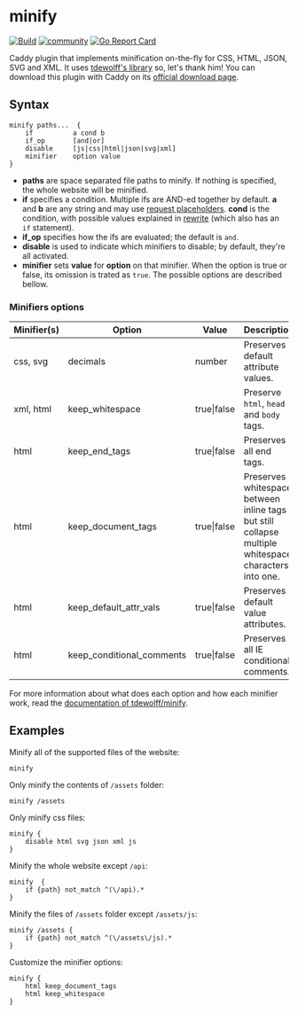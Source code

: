 # minify

[![Build](https://img.shields.io/travis/hacdias/caddy-minify.svg?style=flat-square)](https://travis-ci.org/hacdias/caddy-minify)
[![community](https://img.shields.io/badge/community-forum-ff69b4.svg?style=flat-square)](https://caddy.community)
[![Go Report Card](https://goreportcard.com/badge/github.com/hacdias/caddy-minify?style=flat-square)](https://goreportcard.com/report/hacdias/caddy-minify)

Caddy plugin that implements minification on-the-fly for CSS, HTML, JSON, SVG and XML. It uses [tdewolff's library](https://github.com/tdewolff/minify) so, let's thank him! You can download this plugin with Caddy on its [official download page](https://caddyserver.com/download).

## Syntax

```
minify paths...  {
    if          a cond b
    if_op       [and|or]
    disable     [js|css|html|json|svg|xml]
    minifier    option value
}
```

+ **paths** are space separated file paths to minify. If nothing is specified, the whole website will be minified.
+ **if** specifies a condition. Multiple ifs are AND-ed together by default. **a** and **b** are any string and may use [request placeholders](https://caddyserver.com/docs/placeholders). **cond** is the condition, with possible values explained in [rewrite](https://caddyserver.com/docs/rewrite#if) (which also has an `if` statement).
+ **if_op** specifies how the ifs are evaluated; the default is `and`.
+ **disable** is used to indicate which minifiers to disable; by default, they're all activated.
+ **minifier** sets **value** for **option** on that minifier. When the option is true or false, its omission is trated as `true`. The possible options are described bellow.

### Minifiers options

| Minifier(s)   | Option                    | Value         | Description |
| ------------- |-------------              | ----------    | ----------- |
| css, svg      | decimals                  | number        | Preserves default attribute values. |
| xml, html     | keep_whitespace           | true\|false   | Preserve `html`, `head` and `body` tags. |
| html          | keep_end_tags             | true\|false   | Preserves all end tags. |
| html          | keep_document_tags        | true\|false   | Preserves whitespace between inline tags but still collapse multiple whitespace characters into one. |
| html          | keep_default_attr_vals    | true\|false   | Preserves default value attributes. |
| html          | keep_conditional_comments    | true\|false   | Preserves all IE conditional comments. |

For more information about what does each option and how each minifier work, read the [documentation of tdewolff/minify](https://github.com/tdewolff/minify/blob/master/README.md).

## Examples

Minify all of the supported files of the website:

```
minify
```

Only minify the contents of `/assets` folder:

```
minify /assets
```

Only minify css files:

```
minify {
    disable html svg json xml js
}
```

Minify the whole website except `/api`:

```
minify  {
    if {path} not_match ^(\/api).*
}
```

Minify the files of `/assets` folder except `/assets/js`:

```
minify /assets {
    if {path} not_match ^(\/assets\/js).*
}
```

Customize the minifier options:

```
minify {
    html keep_document_tags
    html keep_whitespace
}
```
